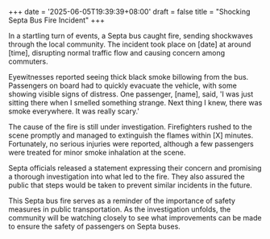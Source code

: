 +++
date = '2025-06-05T19:39:39+08:00'
draft = false
title = "Shocking Septa Bus Fire Incident"
+++

In a startling turn of events, a Septa bus caught fire, sending shockwaves through the local community. The incident took place on [date] at around [time], disrupting normal traffic flow and causing concern among commuters. 

Eyewitnesses reported seeing thick black smoke billowing from the bus. Passengers on board had to quickly evacuate the vehicle, with some showing visible signs of distress. One passenger, [name], said, 'I was just sitting there when I smelled something strange. Next thing I knew, there was smoke everywhere. It was really scary.' 

The cause of the fire is still under investigation. Firefighters rushed to the scene promptly and managed to extinguish the flames within [X] minutes. Fortunately, no serious injuries were reported, although a few passengers were treated for minor smoke inhalation at the scene. 

Septa officials released a statement expressing their concern and promising a thorough investigation into what led to the fire. They also assured the public that steps would be taken to prevent similar incidents in the future. 

This Septa bus fire serves as a reminder of the importance of safety measures in public transportation. As the investigation unfolds, the community will be watching closely to see what improvements can be made to ensure the safety of passengers on Septa buses.